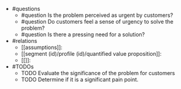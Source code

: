 - #questions
	- #question Is the problem perceived as urgent by customers?
	- #question Do customers feel a sense of urgency to solve the problem?
	- #question Is there a pressing need for a solution?
- #relations
	- [[assumptions]]: 
	- [[segment (id)/profile (id)/quantified value proposition]]: 
	- [[]]: 
- #TODOs
	- TODO Evaluate the significance of the problem for customers
	- TODO  Determine if it is a significant pain point.











